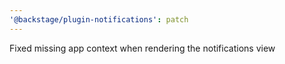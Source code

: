 ```yaml
---
'@backstage/plugin-notifications': patch
---
```


Fixed missing app context when rendering the notifications view
